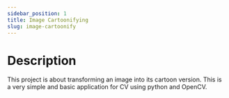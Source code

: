 ```yaml
---
sidebar_position: 1
title: Image Cartoonifying
slug: image-cartoonify
---
```


# Description

This project is about transforming an image into its cartoon version. This is a very simple and basic application for CV using python and OpenCV.
